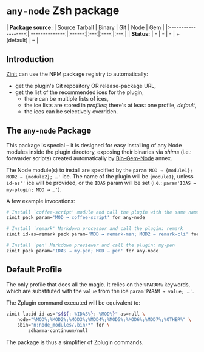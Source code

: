 # `any-node` Zsh package

| **Package source:** | Source Tarball | Binary | Git | Node | Gem
| |:-------------------:|:--------------:|:------:|:---:|:----:|:---:|
| **Status:**         |        -       |  -     |  -  |  + <br> (default)
|  –  |

## Introduction

[Zinit](https://github.com/zdharma-continuum/zinit) can use the NPM package registry
to automatically:

- get the plugin's Git repository OR release-package URL,
- get the list of the recommended ices for the plugin,
    - there can be multiple lists of ices,
    - the ice lists are stored in *profiles*; there's at least one profile, *default*,
    - the ices can be selectively overriden.

## The `any-node` Package

This package is special – it is designed for easy installing of any Node modules
inside the plugin directory, exposing their binaries via *shims* (i.e.: forwarder
scripts)  created automatically by
[Bin-Gem-Node](https://github.com/zdharma-continuum/z-a-bin-gem-node) annex.

The Node module(s) to install are specified by the `param'MOD → {module1}; MOD2
→ {module2}; …'` ice. The name of the plugin will be `{module1}`, unless
`id-as''` ice will be provided, or the `IDAS` param will be set (i.e.:
`param'IDAS → my-plugin; MOD → …'`).

A few example invocations:

```zsh
# Install `coffee-script' module and call the plugin with the same name
zinit pack param='MOD → coffee-script' for any-node

# Install `remark' Markdown processor and call the plugin: remark
zinit id-as=remark pack param='MOD → remark-man; MOD2 → remark-cli' for any-node

# Install `pen' Markdown previewer and call the plugin: my-pen
zinit pack param='IDAS → my-pen; MOD → pen' for any-node
```

## Default Profile

The only profile that does all the magic. It relies on the `%PARAM%` keywords,
which are substituted with the `value` from the ice `param'PARAM → value; …'`.

The Zplugin command executed will be equivalent to:

```zsh
zinit lucid id-as="${${:-%IDAS%}:-%MOD%}" as=null \
    node="%MOD%;%MOD2%;%MOD3%;%MOD4%;%MOD5%;%MOD6%;%MOD7%;%OTHER%" \
    sbin="n:node_modules/.bin/*" for \
        zdharma-continuum/null
```

The package is thus a simplifier of Zplugin commands.

<!-- vim:set ft=markdown tw=80 fo+=an1 autoindent: -->
